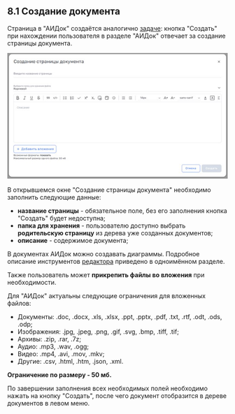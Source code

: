 ## 8.1 Создание документа

Страница в "АИДок" создаётся аналогично [задаче](6_task/6_task.md): кнопка "Создать" при нахождении пользователя в разделе "АИДок" отвечает за создание страницы документа.

![создание_документа](/imgs/aidoc_create.jpg)

В открывшемся окне "Создание страницы документа" необходимо заполнить следующие данные:

- **название страницы** - обязательное поле, без его заполнения кнопка "Создать" будет недоступна;
- **папка для хранения** - пользователю доступно выбрать **родительскую страницу** из дерева уже созданных документов;
- **описание** - содержимое документа;

В документах АИДок можно создавать диаграммы. Подробное описание инструментов [редактора](10_general_operations/10.4_editor.md) приведено в одноимённом разделе. 

Также пользователь может **прикрепить файлы во вложения** при необходимости. 

Для "АИДок" актуальны следующие ограничения для вложенных файлов:

- Документы: .doc, .docx, .xls, .xlsx, .ppt, .pptx, .pdf, .txt, .rtf, .odt, .ods, .odp;
- Изображения: .jpg, .jpeg, .png, .gif, .svg, .bmp, .tiff, .tif;
- Архивы: .zip, .rar, .7z;
- Аудио: .mp3, .wav, .ogg;
- Видео: .mp4, .avi, .mov, .mkv;
- Другие: .csv, .html, .htm, .json, .xml.

**Ограничение по размеру - 50 мб.**

По завершении заполнения всех необходимых полей необходимо нажать на кнопку "Создать", после чего документ отобразится в дереве документов в левом меню. 

